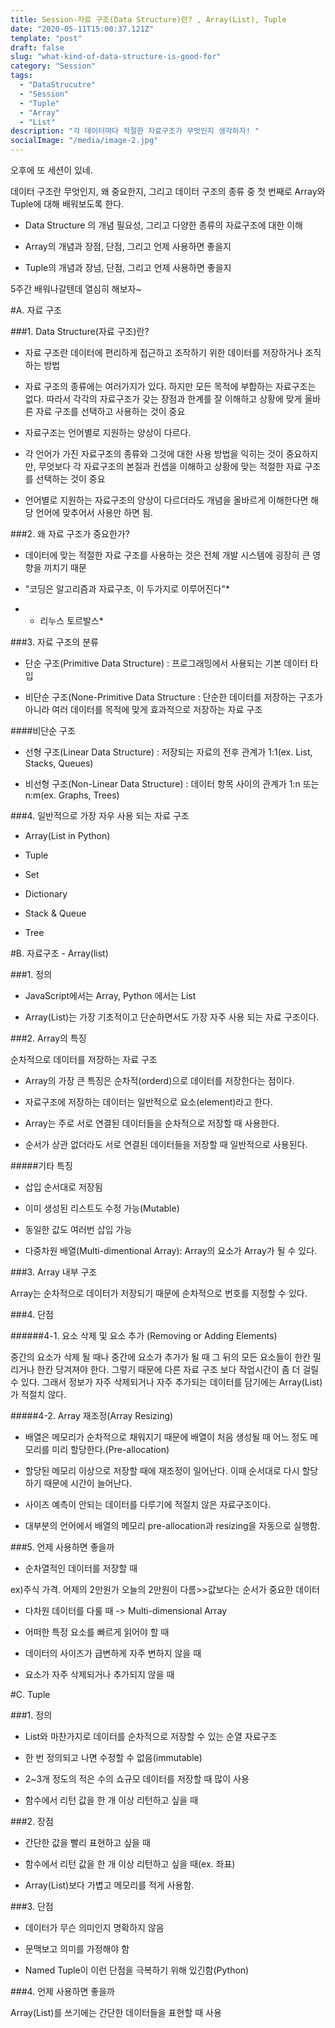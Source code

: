 ```yaml
---
title: Session-자료 구조(Data Structure)란? , Array(List), Tuple
date: "2020-05-11T15:00:37.121Z"
template: "post"
draft: false
slug: "what-kind-of-data-structure-is-good-for"
category: "Session"
tags:
  - "DataStrucutre"
  - "Session"
  - "Tuple"
  - "Array"
  - "List"
description: "각 데이터마다 적절한 자료구조가 무엇인지 생각하자! "
socialImage: "/media/image-2.jpg"
---
```

오후에 또 세션이 있네.



데이터 구조란 무엇인지, 왜 중요한지, 그리고 데이터 구조의 종류 중 첫 번째로 Array와 Tuple에 대해 배워보도록 한다.



 - Data Structure 의 개념 필요성, 그리고 다양한 종류의 자료구조에 대한 이해

 - Array의 개념과 장점, 단점, 그리고 언제 사용하면 좋을지

 - Tuple의 개념과 장넘, 단점, 그리고 언제 사용하면 좋을지



5주간 배워나갈텐데 열심히 해보자~

#A. 자료 구조

###1. Data Structure(자료 구조)란?

 - 자료 구조란 데이터에 편리하게 접근하고 조작하기 위한 데이터를 저장하거나 조직하는 방법

 - 자료 구조의 종류에는 여러가지가 있다. 하지만 모든 목적에 부합하는 자료구조는 없다. 따라서 각각의 자료구조가 갖는 장점과 한계를 잘 이해하고 상황에 맞게 올바른 자료 구조를 선택하고 사용하는 것이 중요

 - 자료구조는 언어별로 지원하는 양상이 다르다.

 - 각 언어가 가진 자료구조의 종류와 그것에 대한 사용 방법을 익히는 것이 중요하지만, 무엇보다 각 자료구조의 본질과 컨셉을 이해하고 상황에 맞는 적절한 자료 구조를 선택하는 것이 중요

 - 언어별로 지원하는 자료구조의 양상이 다르더라도 개념을 올바르게 이해한다면 해당 언어에 맞추어서 사용만 하면 됨.





###2. 왜 자료 구조가 중요한가?

 - 데이터에 맞는 적절한 자료 구조를 사용하는 것은 전체 개발 시스템에 굉장히 큰 영향을 끼치기 때문



* "코딩은 알고리즘과 자료구조, 이 두가지로 이루어진다"*

 * - 리누스 토르발스*



###3. 자료 구조의 분류

 - 단순 구조(Primitive Data Structure) : 프로그래밍에서 사용되는 기본 데이터 타입

 - 비단순 구조(None-Primitive Data Structure : 단순한 데이터를 저장하는 구조가 아니라 여러 데이터를 목적에 맞게 효과적으로 저장하는 자료 구조



####비단순 구조

 +  선형 구조(Linear Data Structure) : 저장되는 자료의 전후 관계가 1:1(ex. List, Stacks, Queues)

 + 비선형 구조(Non-Linear Data Structure) : 데이터 항목 사이의 관계가 1:n 또는 n:m(ex. Graphs, Trees)





###4. 일반적으로 가장 자우 사용 되는 자료 구조

 - Array(List in Python)

 - Tuple

 - Set

 - Dictionary

 - Stack & Queue

 - Tree



#B. 자료구조 - Array(list)



###1. 정의

 - JavaScript에서는 Array, Python 에서는 List

 -  Array(List)는 가장 기초적이고 단순하면서도 가장 자주 사용 되는 자료 구조이다.



###2. Array의 특징

순차적으로 데이터를 저장하는 자료 구조

 - Array의 가장 큰 특징은 순차적(orderd)으로 데이터를 저장한다는 점이다.

 - 자료구조에 저장하는 데이터는 일반적으로 요소(element)라고 한다.

 - Array는 주로 서로 연결된 데이터들을 순차적으로 저장할 때 사용한다.

 - 순서가 상관 없더라도 서로 연결된 데이터들을 저장할 때 일반적으로 사용된다.



#####기타 특징

 - 삽입 순서대로 저장됨

 - 이미 생성된 리스트도 수정 가능(Mutable)

 - 동일한 값도 여러번 삽입 가능

 - 다중차원 배열(Multi-dimentional Array): Array의 요소가 Array가 될 수 있다.



###3. Array 내부 구조

Array는 순차적으로 데이터가 저장되기 때문에 순차적으로 번호를 지정할 수 있다. 



###4. 단점

######4-1. 요소 삭제 및 요소 추가 (Removing or Adding Elements)

중간의 요소가 삭제 될 때나 중간에 요소가 추가가 될 때 그 뒤의 모든 요소들이 한칸 밀리거나 한칸 당겨져야 한다. 그렇기 때문에 다른 자료 구조 보다 작업시간이 좀 더 걸릴 수 있다. 그래서 정보가 자주 삭제되거나 자주 추가되는 데이터를 담기에는 Array(List)가 적절치 않다.





#####4-2. Array 재조정(Array Resizing)

 - 배열은 메모리가 순차적으로 채워지기 때문에 배열이 처음 생성될 때 어느 정도 메모리를 미리 할당한다.(Pre-allocation)

 - 할당된 메모리 이상으로 저장할 때에 재조정이 일어난다. 이때 순서대로 다시 할당하기 때문에 시간이 늘어난다.

 - 사이즈 예측이 안되는 데이터를 다루기에 적절치 않은 자료구조이다.

 - 대부분의 언어에서 배열의 메모리 pre-allocation과 resizing을 자동으로 실행함.



###5. 언제 사용하면 좋을까

 - 순차열적인 데이터를 저장할 때

ex)주식 가격. 어제의 2만원가 오늘의 2만원이 다름>>값보다는 순서가 중요한 데이터

 - 다차원 데이터를 다룰 때 -> Multi-dimensional Array

 - 어떠한 특정 요소를 빠르게 읽어야 할 때

 - 데이터의 사이즈가 급변하게 자주 변하지 않을 때

 - 요소가 자주 삭제되거나 추가되지 않을 때





#C. Tuple

###1. 정의

 - List와 마찬가지로 데이터를 순차적으로 저장할 수 있는 순열 자료구조

 - 한 번 정의되고 나면 수정할 수 없음(immutable)

 - 2~3개 정도의 적은 수의 쇼규모 데이터를 저장할 때 많이 사용

 - 함수에서 리턴 값을 한 개 이상 리턴하고 싶을 때





###2. 장점

 - 간단한 값을 빨리 표현하고 싶을 때

 - 함수에서 리턴 값을 한 개 이상 리턴하고 싶을 때(ex. 좌표)

 - Array(List)보다 가볍고 메모리를 적게 사용함.



###3. 단점

 - 데이터가 무슨 의미인지 명확하지 않음

 - 문맥보고 의미를 가정해야 함

 - Named Tuple이 이런 단점을 극복하기 위해 있긴함(Python)





###4. 언제 사용하면 좋을까

 Array(List)를 쓰기에는 간단한 데이터들을 표현할 때 사용





